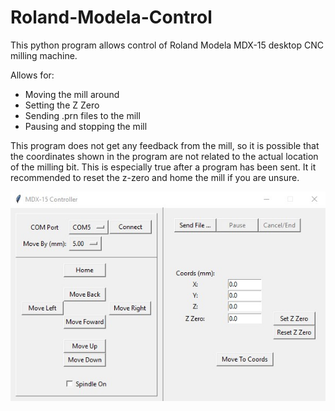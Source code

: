 # Roland-Modela-Control
This python program allows control of Roland Modela MDX-15 desktop CNC milling machine.

Allows for:
- Moving the mill around
- Setting the Z Zero
- Sending .prn files to the mill
- Pausing and stopping the mill

This program does not get any feedback from the mill, so it is possible that the coordinates shown in the program are not related to the actual location of the milling bit.  This is especially true after a program has been sent.  It it recommended to reset the z-zero and home the mill if you are unsure.

![Screenshot](./screenshot.jpg?raw=true "Screenshot")
